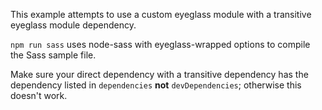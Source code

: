 This example attempts to use a custom eyeglass module with a transitive eyeglass module dependency.

`npm run sass` uses node-sass with eyeglass-wrapped options to compile the Sass sample file.

Make sure your direct dependency with a transitive dependency has the dependency listed in `dependencies` **not** `devDependencies`; otherwise this doesn't work.
